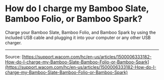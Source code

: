 # How do I charge my Bamboo Slate, Bamboo Folio, or Bamboo Spark?

Charge your Bamboo Slate, Bamboo Folio, and Bamboo Spark by using the included USB cable and plugging it into your computer or any other USB charger.

---
Source: [https://support.wacom.com/hc/en-us/articles/1500006333182-How-do-I-charge-my-Bamboo-Slate-Bamboo-Folio-or-Bamboo-Spark](https://support.wacom.com/hc/en-us/articles/1500006333182-How-do-I-charge-my-Bamboo-Slate-Bamboo-Folio-or-Bamboo-Spark)
